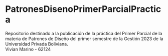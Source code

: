 ﻿# PatronesDisenoPrimerParcialPractica
Repositorio destinado a la publicación de la práctica del Primer Parcial de la materia de Patrones de Diseño del primer semestre de la Gestión 2023 de la Universidad Privada Boliviana.  
Vivian Marino - 62124
